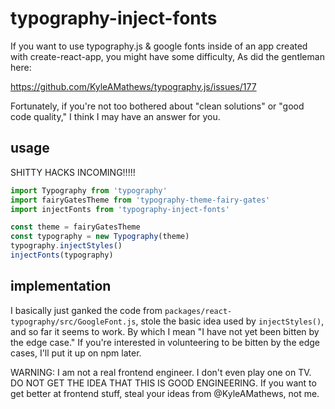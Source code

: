typography-inject-fonts
=======================

If you want to use typography.js & google fonts inside of an app
created with create-react-app, you might have some difficulty, As did
the gentleman here:

https://github.com/KyleAMathews/typography.js/issues/177

Fortunately, if you're not too bothered about "clean solutions" or
"good code quality," I think I may have an answer for you.

usage
-----

SHITTY HACKS INCOMING!!!!!

```javascript
import Typography from 'typography'
import fairyGatesTheme from 'typography-theme-fairy-gates'
import injectFonts from 'typography-inject-fonts'

const theme = fairyGatesTheme
const typography = new Typography(theme)
typography.injectStyles()
injectFonts(typography)
```

implementation
--------------

I basically just ganked the code from
`packages/react-typography/src/GoogleFont.js`, stole the basic idea
used by `injectStyles()`, and so far it seems to work. By which I mean
"I have not yet been bitten by the edge case." If you're interested in
volunteering to be bitten by the edge cases, I'll put it up on npm
later.

WARNING: I am not a real frontend engineer. I don't even play one on
TV. DO NOT GET THE IDEA THAT THIS IS GOOD ENGINEERING. If you want to
get better at frontend stuff, steal your ideas from @KyleAMathews, not
me.
